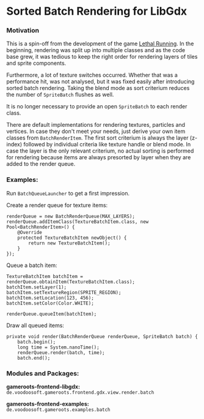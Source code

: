 # Sorted Batch Rendering for LibGdx
### Motivation
This is a spin-off from the development of the game [Lethal Running](http://www.lethalrunning.com).
In the beginning, rendering was split up into multiple classes and as the code base grew,
it was tedious to keep the right order for rendering layers of tiles and sprite components.

Furthermore, a lot of texture switches occurred. Whether that was a performance hit,
was not analysed, but it was fixed easily after introducing sorted batch rendering.
Taking the blend mode as sort criterium reduces the number of `SpriteBatch` flushes as well.

It is no longer necessary to provide an open `SpriteBatch` to each render class.

There are default implementations for rendering textures, particles and vertices. In case they don't meet your needs, just derive your own item classes from `BatchRenderItem`.
The first sort criterium is always the layer (z-index) followed by individual criteria like texture handle or blend mode.
In case the layer is the only relevant criterium, no actual sorting is performed for rendering because items are always presorted by layer when they are added to the render queue.

### Examples:
Run `BatchQueueLauncher` to get a first impression.

Create a render queue for texture items:
```
renderQueue = new BatchRenderQueue(MAX_LAYERS);
renderQueue.addItemClass(TextureBatchItem.class, new Pool<BatchRenderItem>() {
	@Override
	protected TextureBatchItem newObject() {
		return new TextureBatchItem();
	}
});
```

Queue a batch item:
```
TextureBatchItem batchItem = renderQueue.obtainItem(TextureBatchItem.class);
batchItem.setLayer(1);
batchItem.setTextureRegion(SPRITE_REGION);
batchItem.setLocation(123, 456);
batchItem.setColor(Color.WHITE);

renderQueue.queueItem(batchItem);
```

Draw all queued items:
```
private void render(BatchRenderQueue renderQueue, SpriteBatch batch) {
	batch.begin();
	long time = System.nanoTime();
	renderQueue.render(batch, time);
	batch.end();
```

### Modules and Packages:
**gameroots-frontend-libgdx:**  
`de.voodoosoft.gameroots.frontend.gdx.view.render.batch`

**gameroots-frontend-examples:**  
`de.voodoosoft.gameroots.examples.batch`
